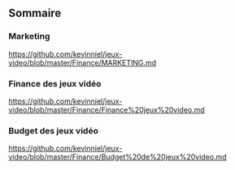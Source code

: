 ## Sommaire

### Marketing

https://github.com/kevinniel/jeux-video/blob/master/Finance/MARKETING.md

### Finance des jeux vidéo

https://github.com/kevinniel/jeux-video/blob/master/Finance/Finance%20jeux%20video.md

### Budget des jeux vidéo

https://github.com/kevinniel/jeux-video/blob/master/Finance/Budget%20de%20jeux%20video.md